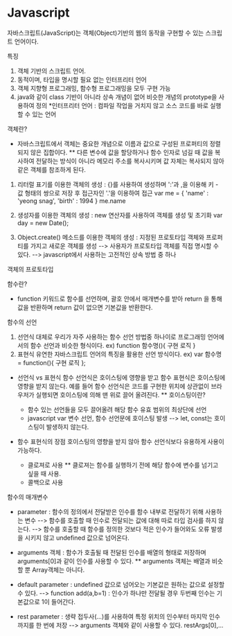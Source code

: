# Javascript
자바스크립트(JavaScript)는 객체(Object)기반의 웹의 동작을 구현할 수 있는 스크립트 언어이다.

특징
1. 객체 기반의 스크립트 언어.
2. 동적이며, 타입을 명시할 필요 없는 인터프리터 언어
3. 객체 지향형 프로그래밍, 함수형 프로그래밍을 모두 구현 가능
4. java와 같이 class 기반이 아니라 상속 개념이 없어 비슷한 개념의 prototype을 사용하여 정의
  *인터프리터 언어 : 컴파일 작업을 거치지 않고 소스 코드를 바로 실행할 수 있는 언어

객체란?
 - 자바스크립트에서 객체는 중요한 개념으로 이름과 값으로 구성된 프로퍼티의 정렬되지 않은 집합이다.
 ** 다른 변수에 값을 할당하거나 함수 인자로 넘길 때 값을 복사하여 전달하는 방식이 아니라 메모리 주소를 복사시키며 값 자체는 복사되지 않아 같은 객체를 참조하게 된다.
 
 1. 리터럴 표기를 이용한 객체의 생성 : {}를 사용하여 생성하며 ':'과 ,을 이용해 키 - 값 형태의 쌍으로 저장 후 접근자인 '.'을 이용하여 접근
  var me = {
   'name' : 'yeong snag',
   'birth' : 1994
  }
  me.name
 2. 생성자를 이용한 객체의 생성 : new 연산자를 사용하여 객체를 생성 및 초기화
  var day = new Date();
 
 3. Object.create() 메소드를 이용한 객체의 생성 : 지정된 프로토타입 객체와 프로퍼티를 가지고 새로운 객체를 생성
  --> 사용자가 프로토타입 객체를 직접 명시할 수 있다.
  --> javascript에서 사용하는 고전적인 상속 방법 중 하나
 
객체의 프로토타입

 
함수란?
 - function 키워드로 함수를 선언하며, 괄호 안에서 매개변수를 받아 return 을 통해 값을 반환하며 return 값이 없으면 기본값을 반환한다.
 
 함수의 선언
 1. 선언식
  대체로 우리가 자주 사용하는 함수 선언 방법중 하나이로 프로그래밍 언어에서의 함수 선언과 비슷한 형식이다.
  ex) function 함수명(){
   구현 로직
  }
 2. 표현식
  유연한 자바스크립트 언어의 특징을 활용한 선언 방식이다.
  ex) var 함수명 = function(){
   구현 로직
  };
 
- 선언식 vs 표현식
 함수 선언식은 호이스팅에 영향을 받고 함수 표현식은 호이스팅에 영향을 받지 않는다.
 예를 들어 함수 선언식은 코드를 구현한 위치에 상관없이 브라우저가 실행되면 호이스팅에 의해 맨 위로 끌어 올려진다.
 ** 호이스팅이란?
  - 함수 있는 선언들을 모두 끌어올려 해당 함수 유효 범위의 최상단에 선언
  - javascript var 변수 선언, 함수 선언문에 호이스팅 발생 --> let, const는 호이스팅이 발생하지 않는다.
  
- 함수 표현식의 장점
 호이스팅의 영향을 받지 않아 함수 선언식보다 유용하게 사용이 가능하다. 
  - 클로져로 사용
   ** 클로져는 함수를 실행하기 전에 해당 함수에 변수를 넘기고 싶을 때 사용.
  - 콜백으로 사용 
  
함수의 매개변수
 - parameter : 함수의 정의에서 전달받은 인수를 함수 내부로 전달하기 위해 사용하는 변수
   --> 함수를 호출할 때 인수로 전달되는 값에 대해 따로 타입 검사를 하지 않는다.
   --> 함수를 호출할 때 함수를 정의한 것보다 적은 인수가 들어와도 오류 발생을 시키지 않고 undefined 값으로 넘어온다.
   
 - arguments 객체 : 함수가 호출될 때 전달된 인수를 배열의 형태로 저장하며 arguments[0]과 같이 인수를 사용할 수 있다.
   ** arguments 객체는 배열과 비슷할 뿐 Array객체는 아니다.
   
 - default parameter : undefined 값으로 넘어오는 기본값은 원하는 값으로 설정할 수 있다.
   --> function add(a,b=1) : 인수가 하나만 전달될 경우 두번째 인수는 기본값으로 1이 들어간다.
   
 - rest parameter : 생략 접두사(...)를 사용하여 특정 위치의 인수부터 마지막 인수까지를 한 번에 저장
   --> arguments 객체와 같이 사용할 수 있다. restArgs[0],...
   

 

 
 
